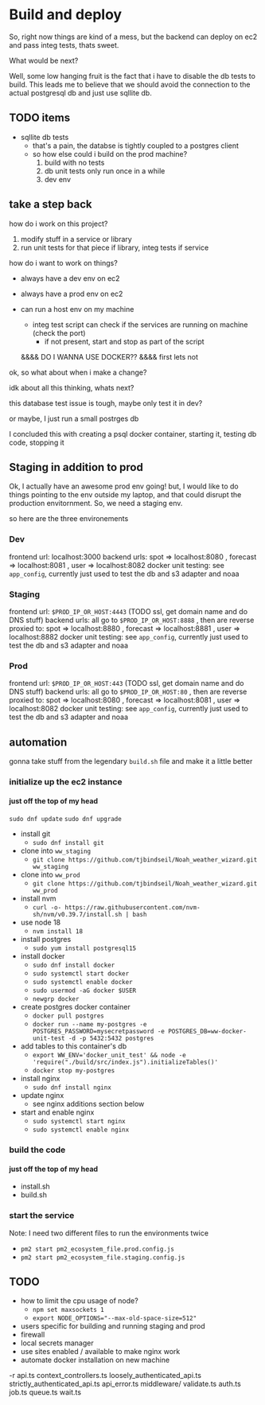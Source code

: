 # Build and deploy
So, right now things are kind of a mess, but the backend can deploy on ec2 and pass integ tests, thats sweet.

What would be next?

Well, some low hanging fruit is the fact that i have to disable the db tests to build. This leads me to believe that
we should avoid the connection to the actual postgresql db and just use sqllite db.

## TODO items
* sqllite db tests
  * that's a pain, the databse is tightly coupled to a postgres client
  * so how else could i build on the prod machine?
    1. build with no tests
    2. db unit tests only run once in a while
    3. dev env

## take a step back
how do i work on this project?

1. modify stuff in a service or library
2. run unit tests for that piece if library, integ tests if service

how do i want to work on things?

* always have a dev env on ec2
* always have a prod env on ec2
* can run a host env on my machine
  * integ test script can check if the services are running on machine (check the port)
    * if not present, start and stop as part of the script

  &&&& DO I WANNA USE DOCKER?? &&&&
  first lets not

ok, so what about when i make a change?

idk about all this thinking, whats next?

this database test issue is tough, maybe only test it in dev?

or maybe, I just run a small postrges db

I concluded this with creating a psql docker container,
starting it, testing db code, stopping it

## Staging in addition to prod
Ok, I actually have an awesome prod env going!
but, I would like to do things pointing to the env outside my
laptop, and that could disrupt the production envitornment. So,
we need a staging env.

so here are the three environements
### Dev
frontend url: localhost:3000
backend urls: spot => localhost:8080 , forecast => localhost:8081 , user => localhost:8082 
docker unit testing: see `app_config`, currently just used to test the db and s3 adapter and noaa

### Staging
frontend url: `$PROD_IP_OR_HOST:4443` (TODO ssl, get domain name and do DNS stuff)
backend urls: all go to `$PROD_IP_OR_HOST:8888` , then are reverse proxied to: spot => localhost:8880 , forecast => localhost:8881 , user => localhost:8882 
docker unit testing: see `app_config`, currently just used to test the db and s3 adapter and noaa

### Prod
frontend url: `$PROD_IP_OR_HOST:443` (TODO ssl, get domain name and do DNS stuff)
backend urls: all go to `$PROD_IP_OR_HOST:80` , then are reverse proxied to: spot => localhost:8080 , forecast => localhost:8081 , user => localhost:8082 
docker unit testing: see `app_config`, currently just used to test the db and s3 adapter and noaa

## automation
gonna take stuff from the legendary `build.sh` file and make it a little better

### initialize up the ec2 instance

#### just off the top of my head
`sudo dnf update`
`sudo dnf upgrade`
* install git
  * `sudo dnf install git`
* clone into `ww_staging`
  * `git clone https://github.com/tjbindseil/Noah_weather_wizard.git ww_staging`
* clone into `ww_prod`
  * `git clone https://github.com/tjbindseil/Noah_weather_wizard.git ww_prod`
* install nvm
  * `curl -o- https://raw.githubusercontent.com/nvm-sh/nvm/v0.39.7/install.sh | bash`
* use node 18
  * `nvm install 18`
* install postgres
  * `sudo yum install postgresql15`
* install docker
  * `sudo dnf install docker`
  * `sudo systemctl start docker`
  * `sudo systemctl enable docker`
  * `sudo usermod -aG docker $USER`
  * `newgrp docker`
* create postgres docker container
  * `docker pull postgres`
  * `docker run --name my-postgres -e POSTGRES_PASSWORD=mysecretpassword -e POSTGRES_DB=ww-docker-unit-test -d -p 5432:5432 postgres`
* add tables to this container's db
  * `export WW_ENV='docker_unit_test' && node -e 'require("./build/src/index.js").initializeTables()'`
  * `docker stop my-postgres`
* install nginx
  * `sudo dnf install nginx`
* update nginx
  * see nginx additions section below
* start and enable nginx
  * `sudo systemctl start nginx`
  * `sudo systemctl enable nginx`


### build the code

#### just off the top of my head
* install.sh
* build.sh

### start the service
Note: I need two different files to run the environments twice
* `pm2 start pm2_ecosystem_file.prod.config.js`
* `pm2 start pm2_ecosystem_file.staging.config.js`


## TODO
* how to limit the cpu usage of node?
  * `npm set maxsockets 1`
  * `export NODE_OPTIONS="--max-old-space-size=512"`
* users specific for building and running staging and prod
* firewall
* local secrets manager
* use sites enabled / available to make nginx work
* automate docker installation on new machine


-r api.ts context_controllers.ts loosely_authenticated_api.ts strictly_authenticated_api.ts api_error.ts middleware/ validate.ts auth.ts job.ts queue.ts wait.ts
